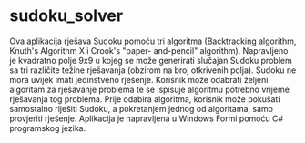 # sudoku_solver

Ova aplikacija rješava Sudoku pomoću tri algoritma (Backtracking algorithm, Knuth's Algorithm X i Crook's "paper-
and-pencil" algorithm). Napravljeno je kvadratno polje 9x9 u kojeg se može generirati slučajan Sudoku problem
sa tri različite težine rješavanja (obzirom na broj otkrivenih polja). Sudoku ne mora uvijek imati jedinstveno
rješenje. Korisnik može odabrati željeni algoritam za rješavanje problema te se ispisuje algoritmu potrebno
vrijeme rješavanja tog problema. Prije odabira algoritma, korisnik može pokušati samostalno riješiti Sudoku, a
pokretanjem jednog od algoritama, samo provjeriti rješenje. Aplikacija je napravljena u Windows Formi pomoću
C# programskog jezika.
